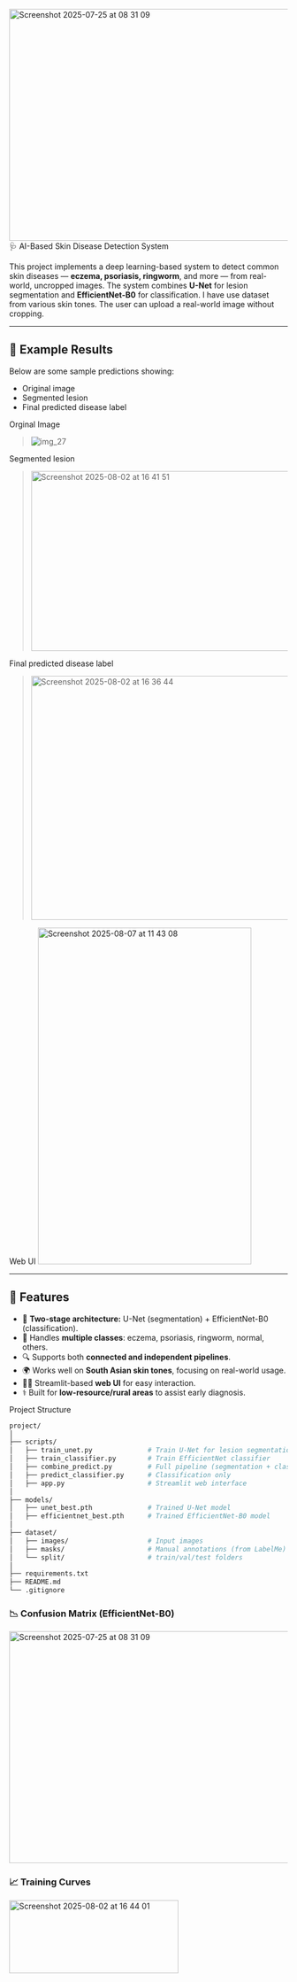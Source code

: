 <img width="505" height="419" alt="Screenshot 2025-07-25 at 08 31 09" src="https://github.com/user-attachments/assets/4bf74ec0-8f23-4037-b548-0e5451406ee9" />🩺 AI-Based Skin Disease Detection System

This project implements a deep learning-based system to detect common skin diseases — **eczema, psoriasis, ringworm**, and more — from real-world, uncropped images. The system combines **U-Net** for lesion segmentation and **EfficientNet-B0** for classification. I have use dataset from various skin tones. The user can upload a real-world image without cropping.

---

## 📸 Example Results

Below are some sample predictions showing:
- Original image
- Segmented lesion
- Final predicted disease label

Orginal Image
> ![img_27](https://github.com/user-attachments/assets/70508e2f-bb0f-4e35-8796-f0e751198610)

Segmented lesion
> <img width="499" height="325" alt="Screenshot 2025-08-02 at 16 41 51" src="https://github.com/user-attachments/assets/ee7adb34-6221-4971-a70d-37a8a8d6b69f" />

Final predicted disease label
> <img width="1004" height="441" alt="Screenshot 2025-08-02 at 16 36 44" src="https://github.com/user-attachments/assets/e508d6a4-c159-4ae0-a6e6-246c9324dc15" />

Web UI
<img width="386" height="608" alt="Screenshot 2025-08-07 at 11 43 08" src="https://github.com/user-attachments/assets/644cfe8e-16e2-488b-ad80-47be79e307f3" />

---

## 🚀 Features

- 🧠 **Two-stage architecture:** U-Net (segmentation) + EfficientNet-B0 (classification).
- 🧪 Handles **multiple classes**: eczema, psoriasis, ringworm, normal, others.
- 🔍 Supports both **connected and independent pipelines**.
- 🌍 Works well on **South Asian skin tones**, focusing on real-world usage.
- 🧑‍💻 Streamlit-based **web UI** for easy interaction.
- ⚕️ Built for **low-resource/rural areas** to assist early diagnosis.

Project Structure

```bash
project/
│
├── scripts/
│   ├── train_unet.py              # Train U-Net for lesion segmentation
│   ├── train_classifier.py        # Train EfficientNet classifier
│   ├── combine_predict.py         # Full pipeline (segmentation + classification)
│   ├── predict_classifier.py      # Classification only
│   ├── app.py                     # Streamlit web interface
│
├── models/
│   ├── unet_best.pth              # Trained U-Net model
│   ├── efficientnet_best.pth      # Trained EfficientNet-B0 model
│
├── dataset/
│   ├── images/                    # Input images
│   ├── masks/                     # Manual annotations (from LabelMe)
│   └── split/                     # train/val/test folders
│
├── requirements.txt
├── README.md
└── .gitignore
```
### 📉 Confusion Matrix (EfficientNet-B0)

<img width="505" height="419" alt="Screenshot 2025-07-25 at 08 31 09" src="https://github.com/user-attachments/assets/fc444951-8c3b-4787-a884-30657ddab8d7" />


### 📈 Training Curves

<img width="306" height="132" alt="Screenshot 2025-08-02 at 16 44 01" src="https://github.com/user-attachments/assets/f70926e3-1684-4094-a2d7-ef46e84621d4" />




